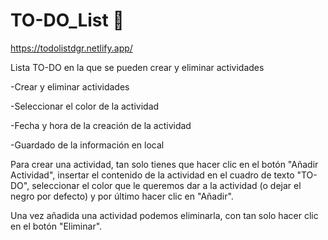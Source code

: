 # TO-DO_List 📝

https://todolistdgr.netlify.app/

Lista TO-DO en la que se pueden crear y eliminar actividades

-Crear y eliminar actividades

-Seleccionar el color de la actividad

-Fecha y hora de la creación de la actividad

-Guardado de la información en local

Para crear una actividad, tan solo tienes que hacer clic en el botón "Añadir Actividad", insertar el contenido de la actividad en el cuadro de texto "TO-DO", seleccionar el color que le queremos dar a la actividad (o dejar el negro por defecto) y por último hacer clic en "Añadir".

Una vez añadida una actividad podemos eliminarla, con tan solo hacer clic en el botón "Eliminar".
